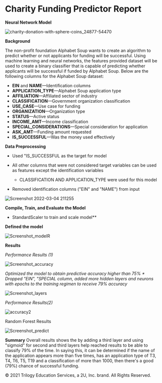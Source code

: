 # Charity Funding Predictor Report
   **Neural Network Model**
 
![charity-donation-with-sphere-coins_24877-54470](https://user-images.githubusercontent.com/90159408/156863795-abbdd921-692e-4720-a960-ea88a1978f94.jpg)

**Background**

The non-profit foundation Alphabet Soup wants to create an algorithm to predict whether or not applicants for funding will be successful. Using machine learning and neural networks, the features provided dataset will be used to create a binary classifier that is capable of predicting whether applicants will be successful if funded by Alphabet Soup. Below are the following columns for the Alphabet Soup dataset:

* **EIN** and **NAME**—Identification columns
* **APPLICATION_TYPE**—Alphabet Soup application type
* **AFFILIATION**—Affiliated sector of industry
* **CLASSIFICATION**—Government organization classification
* **USE_CASE**—Use case for funding
* **ORGANIZATION**—Organization type
* **STATUS**—Active status
* **INCOME_AMT**—Income classification
* **SPECIAL_CONSIDERATIONS**—Special consideration for application
* **ASK_AMT**—Funding amount requested
* **IS_SUCCESSFUL**—Was the money used effectively

**Data Preprocessing**
   
   * Used "IS_SUCCESSFUL as the target for model
   
   * All other columns that were not considered target variables can be used as features except the identification variables
      * CLASSIFICATION AND APPLICATION_TYPE were used for this model
      
   * Removed identification columns ("EIN" and "NAME") from input   
 
 ![Screenshot 2022-03-04 211255](https://user-images.githubusercontent.com/90159408/156863789-c1fe7455-ec19-4a4e-a7c3-957e135cf926.png)

**Compile, Train, and Evaluate the Model**

   * StandardScaler to train and scale model**
   
      
    
   **Defined the model**
   
   ![Screenshot_model](https://user-images.githubusercontent.com/90159408/156864710-f539dbf9-9a59-44b4-9c44-9f581e9146d3.png)R
      
**Results**
      
   *Performance Results (1)*
         
   ![Screenshot_accuracy](https://user-images.githubusercontent.com/90159408/156864730-42ab05b9-4673-489f-bb3b-748f51da06fe.png)

   *Optimized the model to obtain predictive accuracy higher than 75%
      * Dropped "EIN", "SPECIAL column, added more hidden layers and neurons with epochs to the training regimen to receive 79% accuracy*
      
   ![Screenshot_layers](https://user-images.githubusercontent.com/90159408/156865263-a7e00064-b8bf-45dd-a715-891fdf433372.png)

      
   *Performance Results(2)*
   
   ![accuracy2](https://user-images.githubusercontent.com/90159408/156865123-59ce926f-28bb-46ed-a73a-27dbfb8bc16e.png)
            
   Random Forest Results
    
   ![Screenshot_predict](https://user-images.githubusercontent.com/90159408/156865194-bc541578-ba7b-4a4d-bf38-6d9b949ef70f.png)


**Summary** 
Overall results shows the by adding a third layer and using "sigmoid" for second and third layers help reached results to be able to classify 79% of the time. In saying this, it can be determined if the name of the application appears more than five times, has an application type of T3, T4, T6, T5, T19 and a classification of more than 1000, then there's a good (79%) chance of successful funding. 



© 2021  Trilogy Education Services, a 2U, Inc. brand. All Rights Reserved.	
